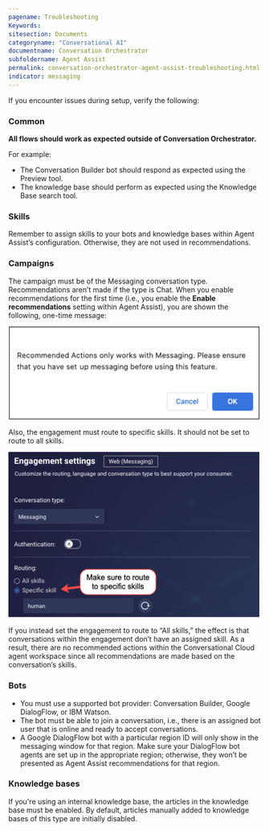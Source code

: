 ```yaml
---
pagename: Troubleshooting
Keywords:
sitesection: Documents
categoryname: "Conversational AI"
documentname: Conversation Orchestrator
subfoldername: Agent Assist
permalink: conversation-orchestrator-agent-assist-troubleshooting.html
indicator: messaging
---
```


If you encounter issues during setup, verify the following:

### Common
**All flows should work as expected outside of Conversation Orchestrator.** 

For example:
* The Conversation Builder bot should respond as expected using the Preview tool.
* The knowledge base should perform as expected using the Knowledge Base search tool.

### Skills
Remember to assign skills to your bots and knowledge bases within Agent Assist’s configuration. Otherwise, they are not used in recommendations.

### Campaigns
The campaign must be of the Messaging conversation type. Recommendations aren’t made if the type is Chat. When you enable recommendations for the first time (i.e., you enable the **Enable recommendations** setting within Agent Assist), you are shown the following, one-time message:

<img width="500" src="img/agentassist/message.png">

Also, the engagement must route to specific skills. It should not be set to route to all skills.
 
<img width="500" src="img/agentassist/routing.png">

If you instead set the engagement to route to “All skills,” the effect is that conversations within the engagement don’t have an assigned skill. As a result, there are no recommended actions within the Conversational Cloud agent workspace since all recommendations are made based on the conversation’s skills.

### Bots
* You must use a supported bot provider: Conversation Builder, Google DialogFlow, or IBM Watson.
* The bot must be able to join a conversation, i.e., there is an assigned bot user that is online and ready to accept conversations.
* A Google DialogFlow bot with a particular region ID will only show in the messaging window for that region. Make sure your DialogFlow bot agents are set up in the appropriate region; otherwise, they won’t be presented as Agent Assist recommendations for that region.

### Knowledge bases
If you're using an internal knowledge base, the articles in the knowledge base must be enabled. By default, articles manually added to knowledge bases of this type are initially disabled.